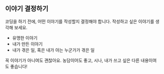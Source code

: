 ## 이야기 결정하기

코딩을 하기 전에, 어떤 이야기를 작성할지 결정해야 합니다. 작성하고 싶은 이야기를 생각해 보세요.

+ 유명한 이야기
+ 내가 만든 이야기
+ 내가 겪은 일, 혹은 내가 아는 누군가가 겪은 일

꼭 이야기가 아니여도 괜찮아요. 농담이어도 좋고, 시나, 내가 쓰고 싶은 다른 내용이여도 좋습니다!